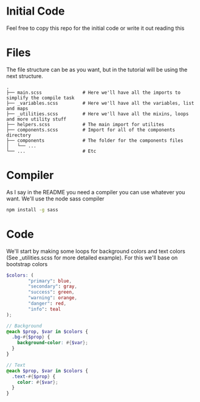 # Initial Code

Feel free to copy this repo for the initial code or write it out reading this


# Files

The file structure can be as you want, but in the tutorial will be using the next structure.

````
.
├── main.scss               # Here we'll have all the imports to simplify the compile task
├── _variables.scss         # Here we'll have all the variables, list and maps
├── _utilities.scss         # Here we'll have all the mixins, loops and more utility stuff
├── helpers.scss            # The main import for utilites
├── components.scss         # Import for all of the components directory
├── components              # The folder for the components files
│   └── ...                 
└── ...                     # Etc
````

# Compiler

As I say in the README you need a compiler you can use whatever you want. We'll use the node sass compiler
````sh
npm install -g sass
````

# Code

We'll start by making some loops for background colors and text colors (See  _utilities.scss for more detailed example). For this we'll base on bootstrap colors

````scss
$colors: (
        "primary": blue,
        "secondary": gray,
        "success": green,
        "warning": orange,
        "danger": red,
        "info": teal
);

// Background
@each $prop, $var in $colors {
  .bg-#{$prop} {
    background-color: #{$var};
  }
}

// Text
@each $prop, $var in $colors {
  .text-#{$prop} {
    color: #{$var};
  }
}
````